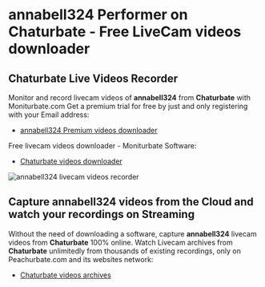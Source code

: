# annabell324 Performer on Chaturbate - Free LiveCam videos downloader

## Chaturbate Live Videos Recorder

Monitor and record livecam videos of **annabell324** from **Chaturbate** with Moniturbate.com
Get a premium trial for free by just and only registering with your Email address:
* [annabell324 Premium videos downloader](https://moniturbate.com/request-demo-licence-key.html)

Free livecam videos downloader - Moniturbate Software:
* [Chaturbate videos downloader](https://moniturbate.com/moniturbate-download-software.html)

![annabell324 livecam videos recorder](https://peachurnet.com/templates/moniturbate-software.png)


## Capture annabell324 videos from the Cloud and watch your recordings on Streaming

Without the need of downloading a software, capture **annabell324** livecam videos from **Chaturbate** 100% online.
Watch Livecam archives from **Chaturbate** unlimitedly from thousands of existing recordings, only on Peachurbate.com and its websites network:
* [Chaturbate videos archives](https://peachurnet.com/)